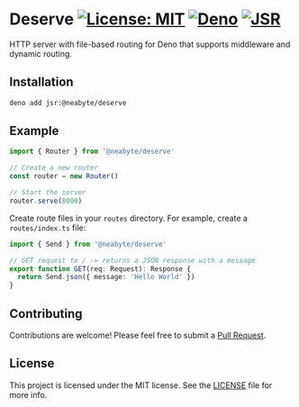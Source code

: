 # Deserve [![License: MIT](https://img.shields.io/badge/License-MIT-red.svg)](LICENSE) [![Deno](https://img.shields.io/badge/Deno-2.5.4-blue)](https://deno.land) [![JSR](https://jsr.io/badges/@neabyte/deserve)](https://jsr.io/@neabyte/deserve)

HTTP server with file-based routing for Deno that supports middleware and dynamic routing.

## Installation

```bash
deno add jsr:@neabyte/deserve
```

## Example

```typescript
import { Router } from '@neabyte/deserve'

// Create a new router
const router = new Router()

// Start the server
router.serve(8000)
```

Create route files in your `routes` directory. For example, create a `routes/index.ts` file:

```typescript
import { Send } from '@neabyte/deserve'

// GET request to / -> returns a JSON response with a message
export function GET(req: Request): Response {
  return Send.json({ message: 'Hello World' })
}
```

## Contributing

Contributions are welcome! Please feel free to submit a [Pull Request](https://github.com/NeaByteLab/Deserve/pulls).

## License

This project is licensed under the MIT license. See the [LICENSE](LICENSE) file for more info.
